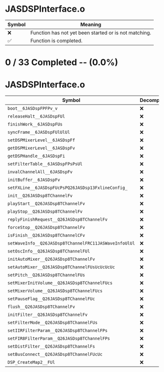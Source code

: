 # JASDSPInterface.o
| Symbol | Meaning 
| ------------- | ------------- 
| :x: | Function has not yet been started or is not matching. 
| :white_check_mark: | Function is completed. 


# 0 / 33 Completed -- (0.0%)
# JASDSPInterface.o
| Symbol | Decompiled? |
| ------------- | ------------- |
| `boot__6JASDspFPFPv_v` | :x: |
| `releaseHalt__6JASDspFUl` | :x: |
| `finishWork__6JASDspFUs` | :x: |
| `syncFrame__6JASDspFUlUlUl` | :x: |
| `setDSPMixerLevel__6JASDspFf` | :x: |
| `getDSPMixerLevel__6JASDspFv` | :x: |
| `getDSPHandle__6JASDspFi` | :x: |
| `setFilterTable__6JASDspFPsPsUl` | :x: |
| `invalChannelAll__6JASDspFv` | :x: |
| `initBuffer__6JASDspFv` | :x: |
| `setFXLine__6JASDspFUcPsPQ26JASDsp13FxlineConfig_` | :x: |
| `init__Q26JASDsp8TChannelFv` | :x: |
| `playStart__Q26JASDsp8TChannelFv` | :x: |
| `playStop__Q26JASDsp8TChannelFv` | :x: |
| `replyFinishRequest__Q26JASDsp8TChannelFv` | :x: |
| `forceStop__Q26JASDsp8TChannelFv` | :x: |
| `isFinish__Q26JASDsp8TChannelCFv` | :x: |
| `setWaveInfo__Q26JASDsp8TChannelFRC11JASWaveInfoUlUl` | :x: |
| `setOscInfo__Q26JASDsp8TChannelFUl` | :x: |
| `initAutoMixer__Q26JASDsp8TChannelFv` | :x: |
| `setAutoMixer__Q26JASDsp8TChannelFUsUcUcUcUc` | :x: |
| `setPitch__Q26JASDsp8TChannelFUs` | :x: |
| `setMixerInitVolume__Q26JASDsp8TChannelFUcs` | :x: |
| `setMixerVolume__Q26JASDsp8TChannelFUcs` | :x: |
| `setPauseFlag__Q26JASDsp8TChannelFUc` | :x: |
| `flush__Q26JASDsp8TChannelFv` | :x: |
| `initFilter__Q26JASDsp8TChannelFv` | :x: |
| `setFilterMode__Q26JASDsp8TChannelFUs` | :x: |
| `setIIRFilterParam__Q26JASDsp8TChannelFPs` | :x: |
| `setFIR8FilterParam__Q26JASDsp8TChannelFPs` | :x: |
| `setDistFilter__Q26JASDsp8TChannelFs` | :x: |
| `setBusConnect__Q26JASDsp8TChannelFUcUc` | :x: |
| `DSP_CreateMap2__FUl` | :x: |
